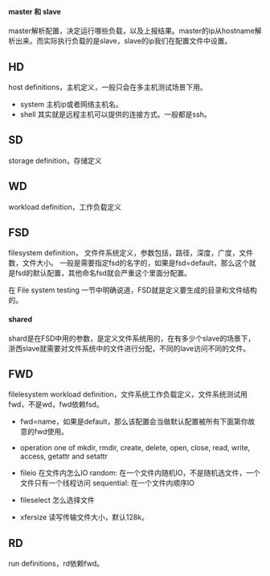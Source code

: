 #### master 和 slave
master解析配置，决定运行哪些负载，以及上报结果。master的ip从hostname解析出来。而实际执行负载的是slave，slave的ip我们在配置文件中设置。

## HD 
host definitions，主机定义，一般只会在多主机测试场景下用。
  * system	主机ip或者网络主机名。
  * shell	其实就是远程主机可以提供的连接方式。一般都是ssh。
	
## SD
storage definition，存储定义

## WD
workload definition，工作负载定义 

## FSD
filesystem definition， 文件件系统定义，参数包括，路径，深度，广度，文件数，文件大小。
一般是需要指定fsd的名字的，如果是fsd=default，那么这个就是fsd的默认配置，其他命名fsd就会严重这个里面分配置。

在 File system testing 一节中明确说道，FSD就是定义要生成的目录和文件结构的。

#### shared
shard是在FSD中用的参数，是定义文件系统用的，在有多少个slave的场景下，浙西slave就需要对文件系统中的文件进行分配，不同的lave访问不同的文件。

## FWD
filelesystem workload definition，文件系统工作负载定义，文件系统测试用fwd，不是wd，fwd依赖fsd。
* fwd=name，如果是default，那么该配置会当做默认配置被所有下面第你故意的fwd使用。
* operation
	one of mkdir, rmdir, create, delete, open, close, read, write, access, getattr and setattr
	
* fileio 在文件内怎么IO
	random: 在一个文件内随机IO，不是随机选文件，一个文件只有一个线程访问
	sequential: 在一个文件内顺序IO

* fileselect 怎么选择文件
* xfersize 读写传输文件大小，默认128k。
	
## RD
run definitions，rd依赖fwd。
